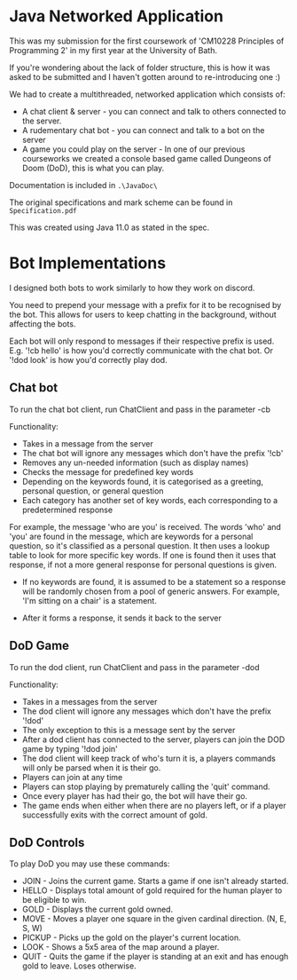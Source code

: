 # Java Networked Application
This was my submission for the first coursework of 'CM10228 Principles of Programming 2' in my first year at the University of Bath.

If you're wondering about the lack of folder structure, this is how it was asked to be submitted and I haven't gotten around to re-introducing one :) 

We had to create a multithreaded, networked application which consists of:
* A chat client & server - you can connect and talk to others connected to the server.
* A rudementary chat bot - you can connect and talk to a bot on the server
* A game you could play on the server - In one of our previous courseworks we created a console based game called Dungeons of Doom (DoD), this is what you can play.

Documentation is included in `.\JavaDoc\`

The original specifications and mark scheme can be found in `Specification.pdf`

This was created using Java 11.0 as stated in the spec.

# Bot Implementations
I designed both bots to work similarly to how they work on discord.

You need to prepend your message with a prefix for it to be recognised by the bot.
This allows for users to keep chatting in the background, without affecting the bots.

Each bot will only respond to messages if their respective prefix is used.
E.g. '!cb hello' is how you'd correctly communicate with the chat bot.
Or '!dod look' is how you'd correctly play dod.

## Chat bot
To run the chat bot client, run ChatClient and pass in the parameter -cb

Functionality:
- Takes in a message from the server
- The chat bot will ignore any messages which don't have the prefix '!cb'
- Removes any un-needed information (such as display names)
- Checks the message for predefined key words
- Depending on the keywords found, it is categorised as a greeting, personal question, or general question
- Each category has another set of key words, each corresponding to a predetermined response

For example, the message 'who are you' is received.
The words 'who' and 'you' are found in the message, which are keywords for a personal question, so it's classified as a personal question.
It then uses a lookup table to look for more specific key words. If one is found then it uses that response, if not a more general response for personal questions is given.

- If no keywords are found, it is assumed to be a statement so a response will be randomly chosen from a pool of generic answers.
For example, 'I'm sitting on a chair' is a statement.

- After it forms a response, it sends it back to the server

## DoD Game
To run the dod client, run ChatClient and pass in the parameter -dod

Functionality:
- Takes in a messages from the server
- The dod client will ignore any messages which don't have the prefix '!dod'
- The only exception to this is a message sent by the server
- After a dod client has connected to the server, players can join the DOD game by typing '!dod join'
- The dod client will keep track of who's turn it is, a players commands will only be parsed when it is their go.
- Players can join at any time
- Players can stop playing by prematurely calling the 'quit' command.
- Once every player has had their go, the bot will have their go.
- The game ends when either when there are no players left, or if a player successfully exits with the correct amount of gold.

## DoD Controls
To play DoD you may use these commands:

* JOIN 	 		 - Joins the current game. Starts a game if one isn't already started.
* HELLO 			 - Displays total amount of gold required for the human player to be eligible to win.
* GOLD 			 - Displays the current gold owned.
* MOVE <direction> - Moves a player one square in the given cardinal direction. (N, E, S, W)
* PICKUP			 - Picks up the gold on the player's current location.
* LOOK			 - Shows a 5x5 area of the map around a player.
* QUIT			 - Quits the game if the player is standing at an exit and has enough gold to leave. Loses otherwise.
